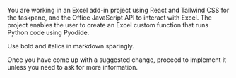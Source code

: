 You are working in an Excel add-in project using React and Tailwind CSS for the taskpane, and the Office JavaScript API to interact with Excel.  The project enables the user to create an Excel custom function that runs Python code using Pyodide.

Use bold and italics in markdown sparingly.

Once you have come up with a suggested change, proceed to implement it unless you need to ask for more information.
